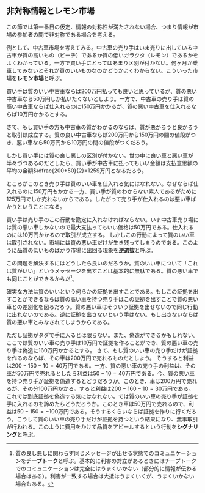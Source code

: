 ## 非対称情報とレモン市場
この節では第一番目の仮定、情報の対称性が満たされない場合、つまり情報が市場の参加者の間で非対称である場合を考える。

例として、中古車市場を考えてみる。中古車の売り手はいま売りに出している中古車が質の高いもの（ピーチ）であるか質の低いガラクタ（レモン）であるかをよくわかっている。一方で買い手にとってはあまり区別が付かない。何ヶ月か乗車してみないとそれが質のいいものなのかどうかよくわからない。こういった市場を**レモン市場**と呼ぶ。

買い手は質のいい中古車ならば200万円払っても良いと思っているが、質の悪い中古車なら50万円しか払いたくないとしよう。一方で、中古車の売り手は質の高い中古車ならば仕入れるのに150万円かかるが、質の悪い中古車を仕入れるならば10万円かかるとする。

さて、もし買い手の方も中古車の質がわかるのならば、質が悪かろうと良かろうと取引は成立する。質の良い中古車ならば200万円から150万円の間の値段がつき、悪い車なら50万円から10万円の間の値段がつくだろう。

しかし買い手には質の良し悪しの区別が付かない。世の中に良い車と悪い車が半々づつあるのだとしたら、買い手が中古車に払ってもいい金額は支払意思額の平均の金額$\dfrac{200+50}{2}=125$万円となるだろう。

ところがこのとき売り手は質のいい車を仕入れる気にはなれない。なぜならば仕入れるのに$150$万円もかかる一方、買い手が質のわからない素人であるがために$125$万円でしか売れないからである。したがって売り手が仕入れるのは悪い車ばかりということになる。

買い手は売り手のこの行動を勘定に入れなければならない。いま中古車売り場には質の悪い車しかないので最大支払ってもいい価格は50万円である。仕入れるのには10万円かかるので取引が成立する。
しかしこの行動によって質のいい車は取引されない。市場には質の悪い車だけが生き残ってしまうのである。このように品質の低いものばかり市場に出回る現象を**逆選抜**と呼ぶ。

この問題を解決するにはどうしたら良いのだろうか。質のいい車について「これは質がいい」というメッセージを出すことは基本的に無駄である。質の悪い車でも同じことができるからだ[^note1]。

[^note1]:質の良し悪しに関わらず同じメッセージが出せる状態でのコミュニケーションを**チープトーク**と呼ぶ。基本的に利害の対立があるときにはチープトークでのコミュニケーションは完全にはうまくいかない（部分的に情報が伝わる場合はある）。利害が一致する場合は大抵はうまくいくが、うまくいかない場合もある。

確実な方法は質のいいという何らかの証拠を出すことである。もしこの証拠を出すことができるならば質の高い車を持つ売り手はこの証拠を出すことで質の悪い車との差別化を図るだろう。質の悪い車はそういう証拠を出せないので同じ行動に出れないのである。逆に証拠を出さないという手はない。もし出さないならば質の悪い車とみなされてしまうからである。

ただし証拠がタダで手に入るとは限らない。また、偽造ができるかもしれない。ここでは質のいい車の売り手は10万円で証拠を作ることができ、質の悪い車の売り手は偽造に160万円かかるとする。
さて、もし質のいい車の売り手だけが証拠を作るのならば、その車は200万円で売れるものだとしよう。
そうすると利益は$200-150-10=40$万円である。一方、質の悪い車の売り手の利益は、その車が50万円で売れるとしたら利益は$50-10=40$万円である。今、質の悪い車を持つ売り手が証拠を偽造するとどうだろうか。このとき、車は200万円で売れるが、その分100万円かかる。すると利益は$200-160-10=30$万円である。これでは到底証拠を偽造する気にはなれない。では質のいい車の売り手が証拠を手に入れるのを諦めたらどうだろうか。このとき車は50万円で売れるので、利益は$50-150=-100$万円である。そうするくらいならば証拠を作りに行くだろう。こうして質のいい車の売り手だけが証拠を持つという結果になり、無事取引が行われる。このように費用をかけて品質をアピールするという行動を**シグナリング**と呼ぶ。
